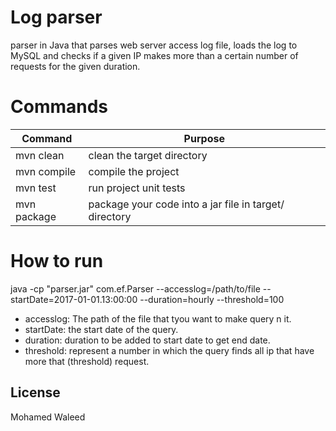 # Log parser
parser in Java that parses web server access log file, loads the log to MySQL and checks if a given IP makes more than a certain number of requests for the given duration. 

# Commands
| Command | Purpose |
| ------ | ------ |
| mvn clean | clean the target directory|
| mvn compile | compile the project|
| mvn test | run project unit tests |
| mvn package | package your code into a jar file in target/ directory |

# How to run
java -cp "parser.jar" com.ef.Parser --accesslog=/path/to/file --startDate=2017-01-01.13:00:00 --duration=hourly --threshold=100 

* accesslog: The path of the file that tyou want to make query n it.
* startDate: the start date of the query.
* duration: duration to be added to start date to get end date.
* threshold: represent a number in which the query finds all ip that have more that (threshold) request.

License
----

Mohamed Waleed